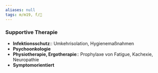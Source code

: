 ```yaml
---
aliases: null
tags: m/m19, f/🦀
---
```

### Supportive Therapie
- **Infektionsschutz**:: Umkehrisolation, Hygienemaßnahmen
- **Psychoonkologie**
- **Physiotherapie, Ergotherapie**:: Prophylaxe von Fatigue, Kachexie, Neuropathie
- **Symptomorientiert**